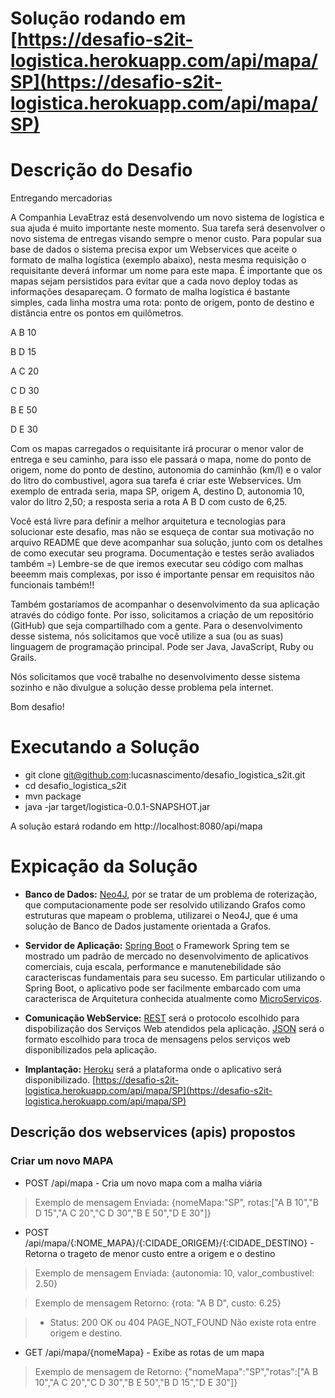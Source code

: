 
# Solução rodando em [https://desafio-s2it-logistica.herokuapp.com/api/mapa/SP](https://desafio-s2it-logistica.herokuapp.com/api/mapa/SP)

# Descrição do Desafio
Entregando mercadorias

A Companhia LevaEtraz está desenvolvendo um novo sistema de logística e sua ajuda é muito importante neste momento. Sua tarefa será desenvolver o novo sistema de entregas visando sempre o menor custo. Para popular sua base de dados o sistema precisa expor um Webservices que aceite o formato de malha logística (exemplo abaixo), nesta mesma requisição o requisitante deverá informar um nome para este mapa. É importante que os mapas sejam persistidos para evitar que a cada novo deploy todas as informações desapareçam. O formato de malha logística é bastante simples, cada linha mostra uma rota: ponto de origem, ponto de destino e distância entre os pontos em quilômetros.

A B 10

B D 15

A C 20

C D 30

B E 50

D E 30

Com os mapas carregados o requisitante irá procurar o menor valor de entrega e seu caminho, para isso ele passará o mapa, nome do ponto de origem, nome do ponto de destino, autonomia do caminhão (km/l) e o valor do litro do combustivel, agora sua tarefa é criar este Webservices. Um exemplo de entrada seria, mapa SP, origem A, destino D, autonomia 10, valor do litro 2,50; a resposta seria a rota A B D com custo de 6,25.

Você está livre para definir a melhor arquitetura e tecnologias para solucionar este desafio, mas não se esqueça de contar sua motivação no arquivo README que deve acompanhar sua solução, junto com os detalhes de como executar seu programa. Documentação e testes serão avaliados também =) Lembre-se de que iremos executar seu código com malhas beeemm mais complexas, por isso é importante pensar em requisitos não funcionais também!!

Também gostaríamos de acompanhar o desenvolvimento da sua aplicação através do código fonte. Por isso, solicitamos a criação de um repositório (GitHub) que seja compartilhado com a gente. Para o desenvolvimento desse sistema, nós solicitamos que você utilize a sua (ou as suas) linguagem de programação principal. Pode ser Java, JavaScript, Ruby ou Grails. 

Nós solicitamos que você trabalhe no desenvolvimento desse sistema sozinho e não divulgue a solução desse problema pela internet.

Bom desafio!

# Executando a Solução

* git clone git@github.com:lucasnascimento/desafio\_logistica\_s2it.git
* cd desafio\_logistica\_s2it
* mvn package
* java -jar target/logistica-0.0.1-SNAPSHOT.jar

A solução estará rodando em http://localhost:8080/api/mapa

# Expicação da Solução

* **Banco de Dados:** [Neo4J](http://neo4j.com/), por se tratar de um problema de roterização, que computacionamente pode ser resolvido utilizando Grafos como estruturas que mapeam o problema, utilizarei o Neo4J, que é uma solução de Banco de Dados justamente orientada a Grafos.

* **Servidor de Aplicação:** [Spring Boot](http://projects.spring.io/spring-boot/) o Framework Spring tem se mostrado um padrão de mercado no desenvolvimento de aplicativos comerciais, cuja escala,  performance e manutenebilidade são caracteriscas fundamentais para seu sucesso. Em particular utilizando o Spring Boot, o aplicativo pode ser facilmente embarcado com uma caracterisca de Arquitetura conhecida atualmente como [MicroServiços](http://martinfowler.com/articles/microservices.html).

* **Comunicação WebService:** [REST](https://pt.wikipedia.org/wiki/REST) será o protocolo escolhido para dispobilização dos Serviços Web atendidos pela aplicação. [JSON](https://pt.wikipedia.org/wiki/JSON) será o formato escolhido para troca de mensagens pelos serviços web disponibilizados pela aplicação.

* **Implantação:** [Heroku](https://www.heroku.com/) será a plataforma onde o aplicativo será disponibilizado. [https://desafio-s2it-logistica.herokuapp.com/api/mapa/SP](https://desafio-s2it-logistica.herokuapp.com/api/mapa/SP)

## Descrição dos webservices (apis) propostos 

### Criar um novo MAPA

* POST /api/mapa - Cria um novo mapa com a malha viária

> Exemplo de mensagem Enviada:
> {nomeMapa:"SP", rotas:["A B 10","B D 15","A C 20","C D 30","B E 50","D E 30"]}

* POST /api/mapa/{:NOME\_MAPA}/{:CIDADE\_ORIGEM}/{:CIDADE\_DESTINO} - Retorna o trageto de menor custo entre a origem e o destino

> Exemplo de mensagem Enviada:
> {autonomia: 10, valor_combustivel: 2.50}

> Exemplo de mensagem Retorno:
> {rota: "A B D", custo: 6.25}

> * Status: 200 OK ou 404 PAGE\_NOT\_FOUND Não existe rota entre origem e destino.

* GET /api/mapa/{nomeMapa} - Exibe as rotas de um mapa

> Exemplo de mensagem de Retorno:
> {"nomeMapa":"SP","rotas":["A B 10","A C 20","C D 30","B E 50","B D 15","D E 30"]}
